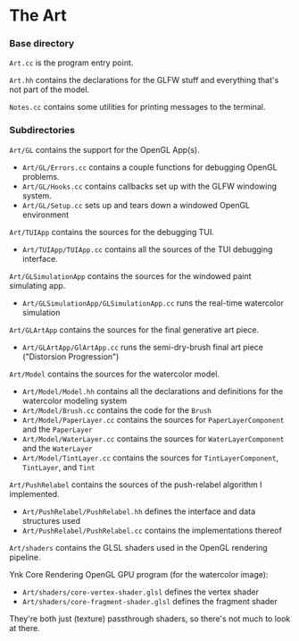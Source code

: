 # The Art

### Base directory

`Art.cc` is the program entry point.

`Art.hh` contains the declarations for the GLFW stuff and everything that's not part of the model.

`Notes.cc` contains some utilities for printing messages to the terminal.

### Subdirectories

`Art/GL` contains the support for the OpenGL App(s).

 - `Art/GL/Errors.cc` contains a couple functions for debugging OpenGL problems.
 - `Art/GL/Hooks.cc` contains callbacks set up with the GLFW windowing system.
 - `Art/GL/Setup.cc` sets up and tears down a windowed OpenGL environment

`Art/TUIApp` contains the sources for the debugging TUI.

 - `Art/TUIApp/TUIApp.cc` contains all the sources of the TUI debugging interface.

`Art/GLSimulationApp` contains the sources for the windowed paint simulating app.

 - `Art/GLSimulationApp/GLSimulationApp.cc` runs the real-time watercolor simulation

`Art/GLArtApp` contains the sources for the final generative art piece.

 - `Art/GLArtApp/GlArtApp.cc` runs the semi-dry-brush final art piece ("Distorsion Progression")

`Art/Model` contains the sources for the watercolor model.

 - `Art/Model/Model.hh` contains all the declarations and definitions for the watercolor modeling system
 - `Art/Model/Brush.cc` contains the code for the `Brush`
 - `Art/Model/PaperLayer.cc` contains the sources for `PaperLayerComponent` and the `PaperLayer`
 - `Art/Model/WaterLayer.cc` contains the sources for `WaterLayerComponent` and the `WaterLayer`
 - `Art/Model/TintLayer.cc` contains the sources for `TintLayerComponent`, `TintLayer`, and `Tint`

`Art/PushRelabel` contains the sources of the push-relabel algorithm I implemented.

 - `Art/PushRelabel/PushRelabel.hh` defines the interface and data structures used
 - `Art/PushRelabel/PushRelabel.cc` contains the implementations thereof

`Art/shaders` contains the GLSL shaders used in the OpenGL rendering pipeline.

Ynk Core Rendering OpenGL GPU program (for the watercolor image):
 - `Art/shaders/core-vertex-shader.glsl` defines the vertex shader
 - `Art/shaders/core-fragment-shader.glsl` defines the fragment shader

They're both just (texture) passthrough shaders, so there's not much to look at there.
